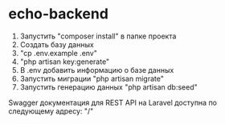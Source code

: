 # echo-backend
1. Запустить "composer install" в папке проекта
2. Создать базу данных
3. "cp .env.example .env"
4. "php artisan key:generate"
5. В .env добавить информацию о базе данных
6. Запустить миграции "php artisan migrate"
7. Запустить генерацию данных "php artisan db:seed"

Swagger документация для REST API на Laravel доступна по следующему адресу: "/"
